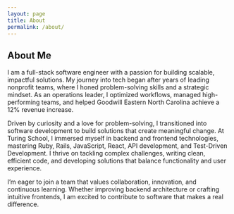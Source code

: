 ```yaml
---
layout: page
title: About
permalink: /about/
---
```


## About Me

I am a full-stack software engineer with a passion for building scalable, impactful solutions. My journey into tech began after years of leading nonprofit teams, where I honed problem-solving skills and a strategic mindset. As an operations leader, I optimized workflows, managed high-performing teams, and helped Goodwill Eastern North Carolina achieve a 12% revenue increase.

Driven by curiosity and a love for problem-solving, I transitioned into software development to build solutions that create meaningful change. At Turing School, I immersed myself in backend and frontend technologies, mastering Ruby, Rails, JavaScript, React, API development, and Test-Driven Development. I thrive on tackling complex challenges, writing clean, efficient code, and developing solutions that balance functionality and user experience.

I’m eager to join a team that values collaboration, innovation, and continuous learning. Whether improving backend architecture or crafting intuitive frontends, I am excited to contribute to software that makes a real difference.